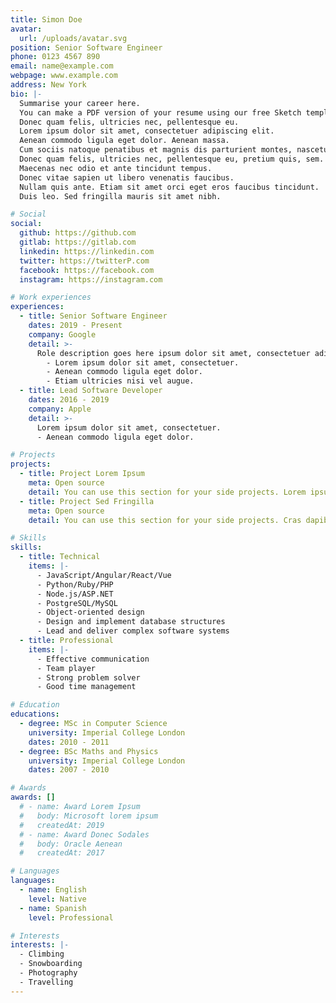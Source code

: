 ```yaml
---
title: Simon Doe
avatar:
  url: /uploads/avatar.svg
position: Senior Software Engineer
phone: 0123 4567 890
email: name@example.com
webpage: www.example.com
address: New York
bio: |-
  Summarise your career here.
  You can make a PDF version of your resume using our free Sketch template here.
  Donec quam felis, ultricies nec, pellentesque eu.
  Lorem ipsum dolor sit amet, consectetuer adipiscing elit.
  Aenean commodo ligula eget dolor. Aenean massa.
  Cum sociis natoque penatibus et magnis dis parturient montes, nascetur ridiculus mus.
  Donec quam felis, ultricies nec, pellentesque eu, pretium quis, sem.
  Maecenas nec odio et ante tincidunt tempus.
  Donec vitae sapien ut libero venenatis faucibus.
  Nullam quis ante. Etiam sit amet orci eget eros faucibus tincidunt.
  Duis leo. Sed fringilla mauris sit amet nibh.

# Social
social:
  github: https://github.com
  gitlab: https://gitlab.com
  linkedin: https://linkedin.com
  twitter: https://twitterP.com
  facebook: https://facebook.com
  instagram: https://instagram.com

# Work experiences
experiences:
  - title: Senior Software Engineer
    dates: 2019 - Present
    company: Google
    detail: >-
      Role description goes here ipsum dolor sit amet, consectetuer adipiscing elit. Aenean commodo ligula eget dolor. Aenean massa. Cum sociis natoque penatibus et magnis dis parturient montes, nascetur ridiculus mus. Donec quam felis, ultricies nec, pellentesque eu, pretium quis, sem. Donec pede justo, fringilla vel. Lorem ipsum dolor sit amet, consectetuer adipiscing elit. Aenean commodo ligula eget dolor. Aenean massa. Cum sociis natoque penatibus et magnis dis parturient montes, nascetur ridiculus mus. Donec quam felis.
        - Lorem ipsum dolor sit amet, consectetuer.
        - Aenean commodo ligula eget dolor.
        - Etiam ultricies nisi vel augue.
  - title: Lead Software Developer
    dates: 2016 - 2019
    company: Apple
    detail: >-
      Lorem ipsum dolor sit amet, consectetuer.
      - Aenean commodo ligula eget dolor.

# Projects
projects:
  - title: Project Lorem Ipsum
    meta: Open source
    detail: You can use this section for your side projects. Lorem ipsum dolor sit amet, consectetuer adipiscing elit. Aenean commodo ligula eget dolor. Aenean massa. Cum sociis natoque penatibus et magnis dis parturient montes, nascetur ridiculus mus.
  - title: Project Sed Fringilla
    meta: Open source
    detail: You can use this section for your side projects. Cras dapibus. Vivamus elementum semper nisi. Aenean vulputate eleifend tellus. Aenean leo ligula, porttitor eu, consequat vitae, eleifend ac, enim.

# Skills
skills:
  - title: Technical
    items: |-
      - JavaScript/Angular/React/Vue
      - Python/Ruby/PHP
      - Node.js/ASP.NET
      - PostgreSQL/MySQL
      - Object-oriented design
      - Design and implement database structures
      - Lead and deliver complex software systems
  - title: Professional
    items: |-
      - Effective communication
      - Team player
      - Strong problem solver
      - Good time management

# Education
educations:
  - degree: MSc in Computer Science
    university: Imperial College London
    dates: 2010 - 2011
  - degree: BSc Maths and Physics
    university: Imperial College London
    dates: 2007 - 2010

# Awards
awards: []
  # - name: Award Lorem Ipsum
  #   body: Microsoft lorem ipsum
  #   createdAt: 2019
  # - name: Award Donec Sodales
  #   body: Oracle Aenean
  #   createdAt: 2017

# Languages
languages:
  - name: English
    level: Native
  - name: Spanish
    level: Professional

# Interests
interests: |-
  - Climbing
  - Snowboarding
  - Photography
  - Travelling
---
```

